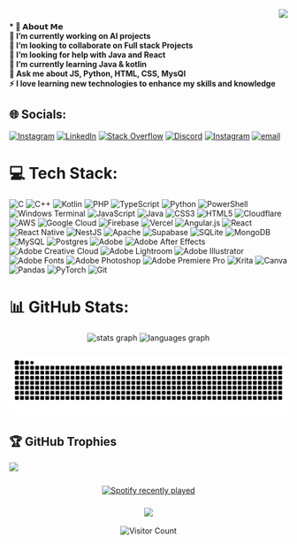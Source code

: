 <img align="right" height="180" src="https://media1.giphy.com/media/v1.Y2lkPTc5MGI3NjExMnMxNW0zMzIzdTU3MzZlZTgzbzZjNXdjZWJrZTJkOXpzNmYxb3ExbyZlcD12MV9pbnRlcm5hbF9naWZfYnlfaWQmY3Q9Zw/4ZuiUoC3Dlbkk/giphy.gif"  />

###

<h4 align="left"> * 💫 𝗔𝗯𝗼𝘂𝘁 𝗠𝗲
  <br>🔭 I’m currently working on AI projects<br>👯 I’m looking to collaborate on Full stack Projects<br>🤝 I’m looking for help with Java and React<br>🌱 I’m currently learning Java & kotlin<br>💬 Ask me about JS, Python, HTML, CSS, MysQl<br>⚡ I love learning new technologies to enhance my skills and knowledge</h4>

###


## 🌐 Socials:
[![Instagram](https://img.shields.io/badge/Instagram-%23E4405F.svg?logo=Instagram&logoColor=white)](https://instagram.com/iblameashx) [![LinkedIn](https://img.shields.io/badge/LinkedIn-%230077B5.svg?logo=linkedin&logoColor=white)](https://linkedin.com/in/ayushsingh360) [![Stack Overflow](https://img.shields.io/badge/-Stackoverflow-FE7A16?logo=stack-overflow&logoColor=white)](https://stackoverflow.com/users/20293192) [![Discord](https://img.shields.io/badge/Discord-%237289DA.svg?logo=discord&logoColor=white)](https://discord.gg/xash.tt) [![Instagram](https://img.shields.io/badge/Instagram-%23E4405F.svg?logo=Instagram&logoColor=white)](https://instagram.com/xash.ae) [![email](https://img.shields.io/badge/Email-D14836?logo=gmail&logoColor=white)](mailto:ayushsingh21109@gmail.com) 

# 💻 Tech Stack:
![C](https://img.shields.io/badge/c-%2300599C.svg?style=flat&logo=c&logoColor=white) ![C++](https://img.shields.io/badge/c++-%2300599C.svg?style=flat&logo=c%2B%2B&logoColor=white) ![Kotlin](https://img.shields.io/badge/kotlin-%237F52FF.svg?style=flat&logo=kotlin&logoColor=white) ![PHP](https://img.shields.io/badge/php-%23777BB4.svg?style=flat&logo=php&logoColor=white) ![TypeScript](https://img.shields.io/badge/typescript-%23007ACC.svg?style=flat&logo=typescript&logoColor=white) ![Python](https://img.shields.io/badge/python-3670A0?style=flat&logo=python&logoColor=ffdd54) ![PowerShell](https://img.shields.io/badge/PowerShell-%235391FE.svg?style=flat&logo=powershell&logoColor=white) ![Windows Terminal](https://img.shields.io/badge/Windows%20Terminal-%234D4D4D.svg?style=flat&logo=windows-terminal&logoColor=white) ![JavaScript](https://img.shields.io/badge/javascript-%23323330.svg?style=flat&logo=javascript&logoColor=%23F7DF1E) ![Java](https://img.shields.io/badge/java-%23ED8B00.svg?style=flat&logo=openjdk&logoColor=white) ![CSS3](https://img.shields.io/badge/css3-%231572B6.svg?style=flat&logo=css3&logoColor=white) ![HTML5](https://img.shields.io/badge/html5-%23E34F26.svg?style=flat&logo=html5&logoColor=white) ![Cloudflare](https://img.shields.io/badge/Cloudflare-F38020?style=flat&logo=Cloudflare&logoColor=white) ![AWS](https://img.shields.io/badge/AWS-%23FF9900.svg?style=flat&logo=amazon-aws&logoColor=white) ![Google Cloud](https://img.shields.io/badge/GoogleCloud-%234285F4.svg?style=flat&logo=google-cloud&logoColor=white) ![Firebase](https://img.shields.io/badge/firebase-%23039BE5.svg?style=flat&logo=firebase) ![Vercel](https://img.shields.io/badge/vercel-%23000000.svg?style=flat&logo=vercel&logoColor=white) ![Angular.js](https://img.shields.io/badge/angular.js-%23E23237.svg?style=flat&logo=angularjs&logoColor=white) ![React](https://img.shields.io/badge/react-%2320232a.svg?style=flat&logo=react&logoColor=%2361DAFB) ![React Native](https://img.shields.io/badge/react_native-%2320232a.svg?style=flat&logo=react&logoColor=%2361DAFB) ![NestJS](https://img.shields.io/badge/nestjs-%23E0234E.svg?style=flat&logo=nestjs&logoColor=white) ![Apache](https://img.shields.io/badge/apache-%23D42029.svg?style=flat&logo=apache&logoColor=white) ![Supabase](https://img.shields.io/badge/Supabase-3ECF8E?style=flat&logo=supabase&logoColor=white) ![SQLite](https://img.shields.io/badge/sqlite-%2307405e.svg?style=flat&logo=sqlite&logoColor=white) ![MongoDB](https://img.shields.io/badge/MongoDB-%234ea94b.svg?style=flat&logo=mongodb&logoColor=white) ![MySQL](https://img.shields.io/badge/mysql-4479A1.svg?style=flat&logo=mysql&logoColor=white) ![Postgres](https://img.shields.io/badge/postgres-%23316192.svg?style=flat&logo=postgresql&logoColor=white) ![Adobe](https://img.shields.io/badge/adobe-%23FF0000.svg?style=flat&logo=adobe&logoColor=white) ![Adobe After Effects](https://img.shields.io/badge/Adobe%20After%20Effects-9999FF.svg?style=flat&logo=Adobe%20After%20Effects&logoColor=white) ![Adobe Creative Cloud](https://img.shields.io/badge/Adobe%20Creative%20Cloud-DA1F26.svg?style=flat&logo=Adobe%20Creative%20Cloud&logoColor=white) ![Adobe Lightroom](https://img.shields.io/badge/Adobe%20Lightroom-31A8FF.svg?style=flat&logo=Adobe%20Lightroom&logoColor=white) ![Adobe Illustrator](https://img.shields.io/badge/adobe%20illustrator-%23FF9A00.svg?style=flat&logo=adobe%20illustrator&logoColor=white) ![Adobe Fonts](https://img.shields.io/badge/Adobe%20Fonts-000B1D.svg?style=flat&logo=Adobe%20Fonts&logoColor=white) ![Adobe Photoshop](https://img.shields.io/badge/adobe%20photoshop-%2331A8FF.svg?style=flat&logo=adobe%20photoshop&logoColor=white) ![Adobe Premiere Pro](https://img.shields.io/badge/Adobe%20Premiere%20Pro-9999FF.svg?style=flat&logo=Adobe%20Premiere%20Pro&logoColor=white) ![Krita](https://img.shields.io/badge/Krita-203759?style=flat&logo=krita&logoColor=EEF37B) ![Canva](https://img.shields.io/badge/Canva-%2300C4CC.svg?style=flat&logo=Canva&logoColor=white) ![Pandas](https://img.shields.io/badge/pandas-%23150458.svg?style=flat&logo=pandas&logoColor=white) ![PyTorch](https://img.shields.io/badge/PyTorch-%23EE4C2C.svg?style=flat&logo=PyTorch&logoColor=white) ![Git](https://img.shields.io/badge/git-%23F05033.svg?style=flat&logo=git&logoColor=white)
# 📊 GitHub Stats:

<div align="center">
  <img src="https://github-readme-stats.vercel.app/api?username=AyushSingh360&hide_title=false&hide_rank=false&show_icons=true&include_all_commits=true&count_private=true&disable_animations=false&theme=dracula&locale=en&hide_border=false&order=1" height="150" alt="stats graph"  />
  <img src="https://github-readme-stats.vercel.app/api/top-langs?username=AyushSingh360&locale=en&hide_title=false&layout=compact&card_width=320&langs_count=5&theme=dracula&hide_border=false&order=2" height="150" alt="languages graph"  />
</div>

###
<picture>
  <source media="(prefers-color-scheme: dark)" srcset="https://github.com/AyushSingh360/AyushSingh360/blob/output/github-contribution-grid-snake.svg" />
  <source media="(prefers-color-scheme: light)" srcset="https://github.com/AyushSingh360/AyushSingh360/blob/output/github-contribution-grid-snake.svg" />
  <img alt="github-snake" src="https://github.com/AyushSingh360/AyushSingh360/blob/output/github-contribution-grid-snake.svg" />
</picture>


## 🏆 GitHub Trophies
![](https://github-profile-trophy.vercel.app/?username=AyushSingh360&theme=dracula&no-frame=false&no-bg=true&margin-w=4)

###

<div align="center">
  <a href="https://open.spotify.com/user/31idlinbkwmvgq76nfso3gcivwuu">
    <img src="https://spotify-recently-played-readme.vercel.app/api?user=31idlinbkwmvgq76nfso3gcivwuu&count=5&unique=true" alt="Spotify recently played"  />
  </a>
</div>

###  

<div align="center">
  <img src="https://profile-counter.glitch.me/AyushSingh360/count.svg?"  />
  
  
   ![Visitor Count](https://komarev.com/ghpvc/?username=AyushSingh360&color=blueviolet&style=flat)
   
   
</div>

###

